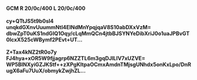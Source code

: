#### GCM R 20/0c/400 L 20/0c/400
**cy+QTtJS5t9b0sl4**<br/>**unqkdGXnvUuummNtI4ElNdMnYpqjqaV8S10abDXxVzM=**<br/>**dbwZpT0uKS1ndGlQ1Oqy/cLqMmQCn4jtbBJSYNYeDibXriJ0o1uaJPBvGT0lcxX525cWBymf2PEvt+UT...**<br/><br/>
**Z+Tax4kNZ2tR0o7y**<br/>**FJ4hya+xOR5W9fjjagrp6NZZTL6m3gqDJlLIV7xUZVE=**<br/>**WP5BINXyiGZJKStf++zXPgKltpaOCmxAmdnTMjsgUNhdx5onKxLpo/DnRugX6aFu7UuX/obmykZwjhZL...**